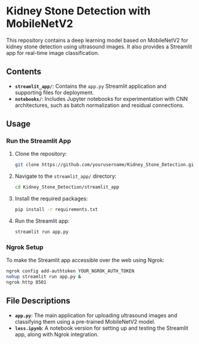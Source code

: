 # Kidney Stone Detection with MobileNetV2

This repository contains a deep learning model based on MobileNetV2 for kidney stone detection using ultrasound images. It also provides a Streamlit app for real-time image classification.

## Contents
- **`streamlit_app/`**: Contains the `app.py` Streamlit application and supporting files for deployment.
- **`notebooks/`**: Includes Jupyter notebooks for experimentation with CNN architectures, such as batch normalization and residual connections.
  
## Usage
### Run the Streamlit App
1. Clone the repository: 
   ```bash
   git clone https://github.com/yourusername/Kidney_Stone_Detection.git
   ```
2. Navigate to the `streamlit_app/` directory:
   ```bash
   cd Kidney_Stone_Detection/streamlit_app
   ```
3. Install the required packages:
   ```bash
   pip install -r requirements.txt
   ```
4. Run the Streamlit app:
   ```bash
   streamlit run app.py
   ```

### Ngrok Setup
To make the Streamlit app accessible over the web using Ngrok:
```bash
ngrok config add-authtoken YOUR_NGROK_AUTH_TOKEN
nohup streamlit run app.py &
ngrok http 8501
```

## File Descriptions
- **`app.py`**: The main application for uploading ultrasound images and classifying them using a pre-trained MobileNetV2 model.
- **`less.ipynb`**: A notebook version for setting up and testing the Streamlit app, along with Ngrok integration.
